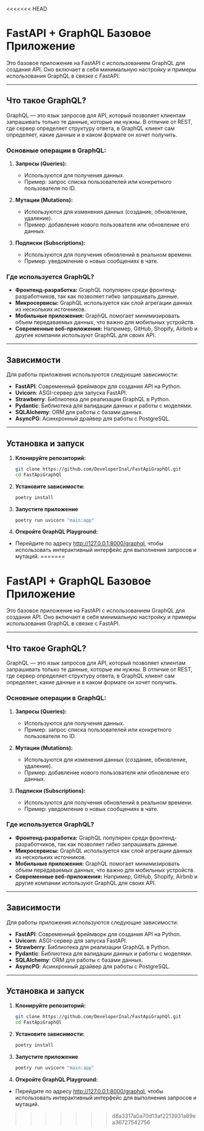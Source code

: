 <<<<<<< HEAD
# FastAPI + GraphQL Базовое Приложение

Это базовое приложение на FastAPI с использованием GraphQL для создания API. Оно включает в себя минимальную настройку и примеры использования GraphQL в связке с FastAPI.

---

## Что такое GraphQL?

GraphQL — это язык запросов для API, который позволяет клиентам запрашивать только те данные, которые им нужны. В отличие от REST, где сервер определяет структуру ответа, в GraphQL клиент сам определяет, какие данные и в каком формате он хочет получить.

### Основные операции в GraphQL:
1. **Запросы (Queries):**
   - Используются для получения данных.
   - Пример: запрос списка пользователей или конкретного пользователя по ID.

2. **Мутации (Mutations):**
   - Используются для изменения данных (создание, обновление, удаление).
   - Пример: добавление нового пользователя или обновление его данных.

3. **Подписки (Subscriptions):**
   - Используются для получения обновлений в реальном времени.
   - Пример: уведомление о новых сообщениях в чате.

### Где используется GraphQL?
- **Фронтенд-разработка:** GraphQL популярен среди фронтенд-разработчиков, так как позволяет гибко запрашивать данные.
- **Микросервисы:** GraphQL используется как слой агрегации данных из нескольких источников.
- **Мобильные приложения:** GraphQL помогает минимизировать объем передаваемых данных, что важно для мобильных устройств.
- **Современные веб-приложения:** Например, GitHub, Shopify, Airbnb и другие компании используют GraphQL для своих API.

---

## Зависимости

Для работы приложения используются следующие зависимости:

- **FastAPI**: Современный фреймворк для создания API на Python.
- **Uvicorn**: ASGI-сервер для запуска FastAPI.
- **Strawberry**: Библиотека для реализации GraphQL в Python.
- **Pydantic**: Библиотека для валидации данных и работы с моделями.
- **SQLAlchemy**: ORM для работы с базами данных.
- **AsyncPG**: Асинхронный драйвер для работы с PostgreSQL.

---

## Установка и запуск

1. **Клонируйте репозиторий:**

   ```bash
   git clone https://github.com/DeveloperInal/FastApiGraphQl.git
   cd FastApiGraphQl
2. **Установите зависимости:**
   ```bash
   poetry install
   
3. **Запустите приложение**
   ```bash
   poetry run uvicorn "main:app"
   
4. **Откройте GraphQL Playground:**
- Перейдите по адресу http://127.0.0.1:8000/graphql, чтобы использовать интерактивный интерфейс для выполнения запросов и мутаций.
=======
# FastAPI + GraphQL Базовое Приложение

Это базовое приложение на FastAPI с использованием GraphQL для создания API. Оно включает в себя минимальную настройку и примеры использования GraphQL в связке с FastAPI.

---

## Что такое GraphQL?

GraphQL — это язык запросов для API, который позволяет клиентам запрашивать только те данные, которые им нужны. В отличие от REST, где сервер определяет структуру ответа, в GraphQL клиент сам определяет, какие данные и в каком формате он хочет получить.

### Основные операции в GraphQL:
1. **Запросы (Queries):**
   - Используются для получения данных.
   - Пример: запрос списка пользователей или конкретного пользователя по ID.

2. **Мутации (Mutations):**
   - Используются для изменения данных (создание, обновление, удаление).
   - Пример: добавление нового пользователя или обновление его данных.

3. **Подписки (Subscriptions):**
   - Используются для получения обновлений в реальном времени.
   - Пример: уведомление о новых сообщениях в чате.

### Где используется GraphQL?
- **Фронтенд-разработка:** GraphQL популярен среди фронтенд-разработчиков, так как позволяет гибко запрашивать данные.
- **Микросервисы:** GraphQL используется как слой агрегации данных из нескольких источников.
- **Мобильные приложения:** GraphQL помогает минимизировать объем передаваемых данных, что важно для мобильных устройств.
- **Современные веб-приложения:** Например, GitHub, Shopify, Airbnb и другие компании используют GraphQL для своих API.

---

## Зависимости

Для работы приложения используются следующие зависимости:

- **FastAPI**: Современный фреймворк для создания API на Python.
- **Uvicorn**: ASGI-сервер для запуска FastAPI.
- **Strawberry**: Библиотека для реализации GraphQL в Python.
- **Pydantic**: Библиотека для валидации данных и работы с моделями.
- **SQLAlchemy**: ORM для работы с базами данных.
- **AsyncPG**: Асинхронный драйвер для работы с PostgreSQL.

---

## Установка и запуск

1. **Клонируйте репозиторий:**

   ```bash
   git clone https://github.com/DeveloperInal/FastApiGraphQl.git
   cd FastApiGraphQl
2. **Установите зависимости:**
   ```bash
   poetry install
   
3. **Запустите приложение**
   ```bash
   poetry run uvicorn "main:app"
   
4. **Откройте GraphQL Playground:**
- Перейдите по адресу http://127.0.0.1:8000/graphql, чтобы использовать интерактивный интерфейс для выполнения запросов и мутаций.
>>>>>>> d8a3317a0a70d13af2213931a89ea36727542756
